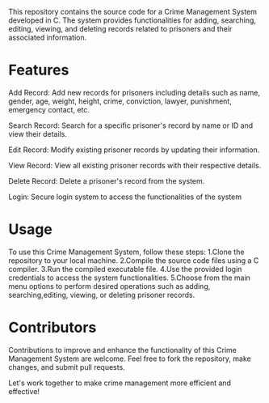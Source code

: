 This repository contains the source code for a Crime Management System developed in C. The system provides functionalities for adding, searching, editing, viewing, and deleting records related to prisoners and their associated information. 


# Features 

Add Record:
       Add new records for prisoners including details such as name, gender, age, weight, height, crime, conviction, lawyer, punishment, emergency contact, etc. 

Search Record:
         Search for a specific prisoner's record by name or ID and view their details.

Edit Record: 
       Modify existing prisoner records by updating their information.

View Record:
     View all existing prisoner records with their respective details.

Delete Record:
     Delete a prisoner's record from the system.

Login:
     Secure login system to access the functionalities of the system 

# Usage

To use this Crime Management System, follow these steps:
1.Clone the repository to your local machine.
2.Compile the source code files using a C compiler.
3.Run the compiled executable file.
4.Use the provided login credentials to access the system functionalities.
5.Choose from the main menu options to perform desired operations such as adding, searching,editing, viewing, or deleting prisoner records. 

# Contributors

Contributions to improve and enhance the functionality of this Crime Management System are welcome. Feel free to fork the repository, make changes, and submit pull requests.

Let's work together to make crime management more efficient and effective!
      

